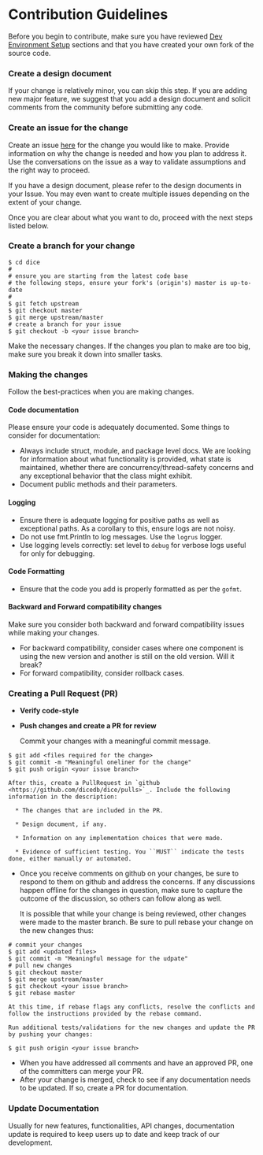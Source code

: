 # Contribution Guidelines

Before you begin to contribute, make sure you have reviewed [Dev Environment Setup](https://github.com/dicedb/dice/blob/master/README.md) sections and that you have created your own fork of the source code.

### Create a design document

If your change is relatively minor, you can skip this step. If you are adding new major feature, we suggest that you add a design document and solicit comments from the community before submitting any code.

### Create an issue for the change

Create an issue [here](https://github.com/dicedb/dice/issues) for the change you would like to make. Provide information on why the change is needed and how you plan to address it. Use the conversations on the issue as a way to validate assumptions and the right way to proceed.

If you have a design document, please refer to the design documents in your Issue. You may even want to create multiple issues depending on the extent of your change.

Once you are clear about what you want to do, proceed with the next steps listed below.

### Create a branch for your change

```text
$ cd dice
#
# ensure you are starting from the latest code base
# the following steps, ensure your fork's (origin's) master is up-to-date
#
$ git fetch upstream
$ git checkout master
$ git merge upstream/master
# create a branch for your issue
$ git checkout -b <your issue branch>
```

Make the necessary changes. If the changes you plan to make are too big, make sure you break it down into smaller tasks.

### Making the changes

Follow the best-practices when you are making changes.

#### Code documentation

Please ensure your code is adequately documented. Some things to consider for documentation:

* Always include struct, module, and package level docs. We are looking for information about what functionality is provided, what state is maintained, whether there are concurrency/thread-safety concerns and any exceptional behavior that the class might exhibit.
* Document public methods and their parameters.

#### Logging

* Ensure there is adequate logging for positive paths as well as exceptional paths. As a corollary to this, ensure logs are not noisy.
* Do not use fmt.Println to log messages. Use the `logrus` logger.
* Use logging levels correctly: set level to `debug` for verbose logs useful for only for debugging.

#### Code Formatting
* Ensure that the code you add is properly formatted as per the `gofmt`.

#### Backward and Forward compatibility changes

Make sure you consider both backward and forward compatibility issues while making your changes.

* For backward compatibility, consider cases where one component is using the new version and another is still on the old version. Will it break?
* For forward compatibility, consider rollback cases.

### Creating a Pull Request (PR)

* **Verify code-style**
* **Push changes and create a PR for review**

  Commit your changes with a meaningful commit message.

```text
$ git add <files required for the change>
$ git commit -m "Meaningful oneliner for the change"
$ git push origin <your issue branch>

After this, create a PullRequest in `github <https://github.com/dicedb/dice/pulls>`_. Include the following information in the description:

  * The changes that are included in the PR.

  * Design document, if any.

  * Information on any implementation choices that were made.

  * Evidence of sufficient testing. You ``MUST`` indicate the tests done, either manually or automated.
```

* Once you receive comments on github on your changes, be sure to respond to them on github and address the concerns. If any discussions happen offline for the changes in question, make sure to capture the outcome of the discussion, so others can follow along as well.

  It is possible that while your change is being reviewed, other changes were made to the master branch. Be sure to pull rebase your change on the new changes thus:

```text
# commit your changes
$ git add <updated files>
$ git commit -m "Meaningful message for the udpate"
# pull new changes
$ git checkout master
$ git merge upstream/master
$ git checkout <your issue branch>
$ git rebase master

At this time, if rebase flags any conflicts, resolve the conflicts and follow the instructions provided by the rebase command.

Run additional tests/validations for the new changes and update the PR by pushing your changes:
```

```text
$ git push origin <your issue branch>
```

* When you have addressed all comments and have an approved PR, one of the committers can merge your PR.
* After your change is merged, check to see if any documentation needs to be updated. If so, create a PR for documentation.

### Update Documentation

Usually for new features, functionalities, API changes, documentation update is required to keep users up to date and keep track of our development.
